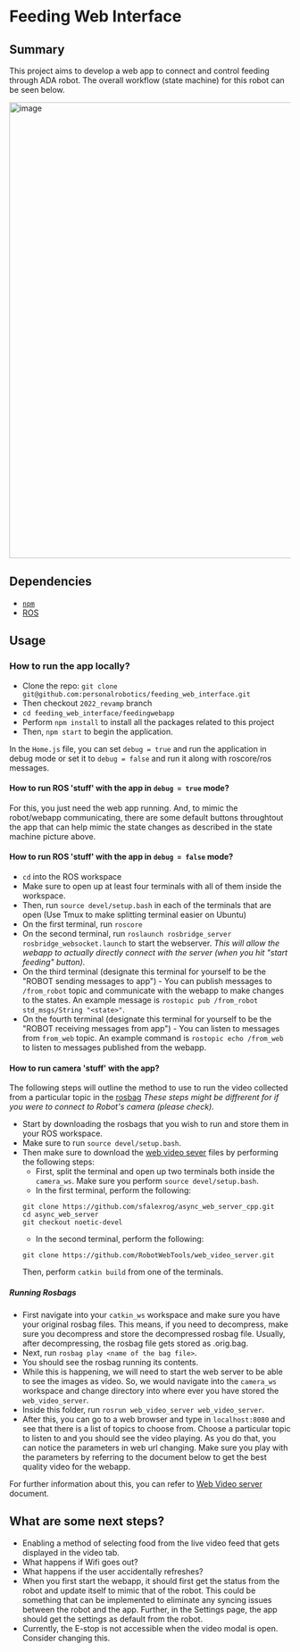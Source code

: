 # Feeding Web Interface
## Summary
This project aims to develop a web app to connect and control feeding through ADA robot. The overall workflow (state machine) for this robot can be seen below. 

<img width="817" alt="image" src="https://user-images.githubusercontent.com/26337328/189498586-0d5f48c0-2acd-422f-8235-1a3b5216c2e6.png">

## Dependencies
- [`npm`](https://docs.npmjs.com/downloading-and-installing-node-js-and-npm)
- [ROS](http://wiki.ros.org/noetic/Installation)

## Usage 
### How to run the app locally?
- Clone the repo: `git clone git@github.com:personalrobotics/feeding_web_interface.git`
- Then checkout `2022_revamp` branch
- `cd feeding_web_interface/feedingwebapp`
- Perform `npm install` to install all the packages related to this project
- Then, `npm start` to begin the application.

In the `Home.js` file, you can set `debug = true` and run the application in debug mode or set it to `debug = false` and run it along with roscore/ros messages. 

#### How to run ROS 'stuff' with the app in `debug = true` mode?
For this, you just need the web app running. And, to mimic the robot/webapp communicating, there are some default buttons throughtout the app that can help mimic the state changes as described in the state machine picture above. 

#### How to run ROS 'stuff' with the app in `debug = false` mode?
- `cd` into the ROS workspace
- Make sure to open up at least four terminals with all of them inside the workspace. 
- Then, run `source devel/setup.bash` in each of the terminals that are open (Use Tmux to make splitting terminal easier on Ubuntu)
- On the first terminal, run `roscore`
- On the second terminal, run `roslaunch rosbridge_server rosbridge_websocket.launch` to start the webserver. _This will allow the webapp to actually directly connect with the server (when you hit "start feeding" button)._
- On the third terminal (designate this terminal for yourself to be the "ROBOT sending messages to app") - You can publish messages to `/from_robot` topic and communicate with the webapp to make changes to the states. An example message is `rostopic pub /from_robot std_msgs/String "<state>"`. 
- On the fourth terminal (designate this terminal for yourself to be the "ROBOT receiving messages from app") - You can listen to messages from `from_web` topic. An example command is `rostopic echo /from_web` to listen to messages published from the webapp. 

#### How to run camera 'stuff' with the app?
The following steps will outline the method to use to run the video collected from a particular topic in the [rosbag](http://wiki.ros.org/rosbag) _These steps might be diffrerent for if you were to connect to Robot's camera (please check)._
- Start by downloading the rosbags that you wish to run and store them in your ROS workspace. 
- Make sure to run `source devel/setup.bash`. 
- Then make sure to download the [web video sever](http://wiki.ros.org/web_video_server) files by performing the following steps:
  - First, split the terminal and open up two terminals both inside the `camera_ws`. Make sure you perform `source devel/setup.bash`. 
  - In the first terminal, perform the following:  
  ```
  git clone https://github.com/sfalexrog/async_web_server_cpp.git
  cd async_web_server
  git checkout noetic-devel
  ```
  - In the second terminal, perform the following: 
  ```
  git clone https://github.com/RobotWebTools/web_video_server.git
  ```
  Then, perform `catkin build` from one of the terminals. 
  
##### Running Rosbags
- First navigate into your `catkin_ws` workspace and make sure you have your original rosbag files. This means, if you need to decompress, make sure you decompress and store the decompressed rosbag file. Usually, after decompressing, the rosbag file gets stored as <something>.orig.bag. 
- Next, run `rosbag play <name of the bag file>`. 
- You should see the rosbag running its contents. 
- While this is happening, we will need to start the web server to be able to see the images as video. So, we would navigate into the `camera_ws` workspace and change directory into where ever you have stored the `web_video_server`. 
- Inside this folder, run `rosrun web_video_server web_video_server`. 
- After this, you can go to a web browser and type in `localhost:8080` and see that there is a list of topics to choose from. Choose a particular topic to listen to and you should see the video playing. As you do that, you can notice the parameters in web url changing. Make sure you play with the parameters by referring to the document below to get the best quality video for the webapp. 

For further information about this, you can refer to [Web Video server](http://wiki.ros.org/web_video_server) document. 

## What are some next steps? 
- Enabling a method of selecting food from the live video feed that gets displayed in the video tab. 
- What happens if Wifi goes out? 
- What happens if the user accidentally refreshes?
- When you first start the webapp, it should first get the status from the robot and update itself to mimic that of the robot. This could be something that can be implemented to eliminate any syncing issues between the robot and the app. Further, in the Settings page, the app should get the settings as default from the robot.
- Currently, the E-stop is not accessible when the video modal is open. Consider changing this. 
